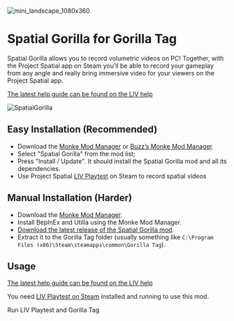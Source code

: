 ![mini_landscape_1080x360](https://github.com/LIV/SpatialGorilla/assets/41074166/ade24341-9ad7-4060-ba35-cf1aabeae248)

# Spatial Gorilla for Gorilla Tag

Spatial Gorilla allows you to record volumetric videos on PC!  Together, with the Project Spatial app on Steam you’ll be able to record your gameplay from any angle and really bring immersive video for your viewers on the Project Spatial app.

[The latest help guide can be found on the LIV help](https://help.liv.tv/hc/en-us/categories/18283910160786-Project-Spatial)

![SpatialGorilla](https://github.com/LIV/SpatialGorilla/assets/41074166/c426dec1-e7f7-4305-8c20-42f3c67d5d31)

## Easy Installation (Recommended)

- Download the [Monke Mod Manager](https://github.com/DeadlyKitten/MonkeModManager/releases/latest) or [Buzz’s Monke Mod Manager](https://github.com/BzzzThe18th/MonkeModManager) 
- Select "Spatial Gorilla" from the mod list;
- Press "Install / Update". It should install the Spatial Gorilla mod and all its dependencies.
- Use Project Spatial [LIV Playtest](https://store.steampowered.com/app/755540/LIV/) on Steam to record spatial videos

## Manual Installation (Harder)

- Download the [Monke Mod Manager](https://github.com/DeadlyKitten/MonkeModManager/releases/latest).
- Install BepInEx and Utilla using the Monke Mod Manager.
- [Download the latest release of the Spatial Gorilla mod](https://github.com/LIV/SpatialGorilla/releases/latest).
- Extract it to the Gorilla Tag folder (usually something like `C:\Program Files (x86)\Steam\steamapps\common\Gorilla Tag`).

## Usage
[The latest help guide can be found on the LIV help](https://help.liv.tv/hc/en-us/categories/18283910160786-Project-Spatial)

You need [LIV Playtest on Steam](https://store.steampowered.com/app/755540/LIV/) installed and running to use this mod.

Run LIV Playtest and Gorilla Tag
